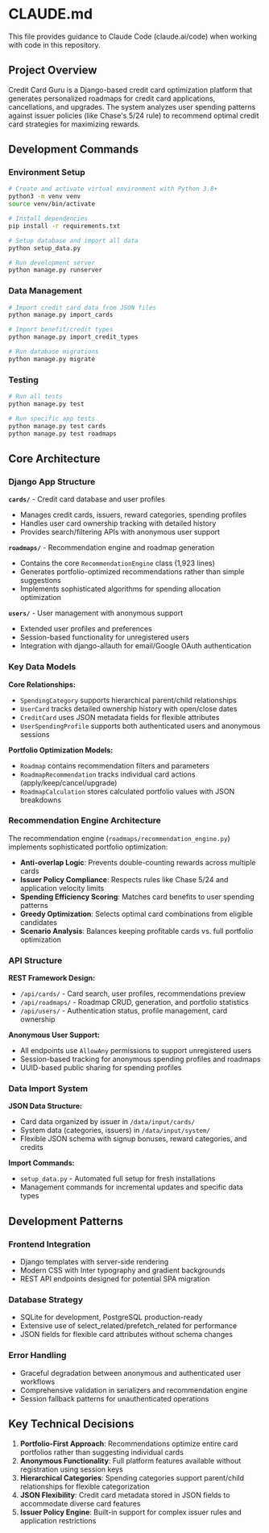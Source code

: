 # CLAUDE.md

This file provides guidance to Claude Code (claude.ai/code) when working with code in this repository.

## Project Overview

Credit Card Guru is a Django-based credit card optimization platform that generates personalized roadmaps for credit card applications, cancellations, and upgrades. The system analyzes user spending patterns against issuer policies (like Chase's 5/24 rule) to recommend optimal credit card strategies for maximizing rewards.

## Development Commands

### Environment Setup
```bash
# Create and activate virtual environment with Python 3.8+
python3 -m venv venv
source venv/bin/activate

# Install dependencies
pip install -r requirements.txt

# Setup database and import all data
python setup_data.py

# Run development server
python manage.py runserver
```

### Data Management
```bash
# Import credit card data from JSON files
python manage.py import_cards

# Import benefit/credit types
python manage.py import_credit_types

# Run database migrations
python manage.py migrate
```

### Testing
```bash
# Run all tests
python manage.py test

# Run specific app tests
python manage.py test cards
python manage.py test roadmaps
```

## Core Architecture

### Django App Structure

**`cards/`** - Credit card database and user profiles
- Manages credit cards, issuers, reward categories, spending profiles
- Handles user card ownership tracking with detailed history
- Provides search/filtering APIs with anonymous user support

**`roadmaps/`** - Recommendation engine and roadmap generation
- Contains the core `RecommendationEngine` class (1,923 lines)
- Generates portfolio-optimized recommendations rather than simple suggestions
- Implements sophisticated algorithms for spending allocation optimization

**`users/`** - User management with anonymous support
- Extended user profiles and preferences
- Session-based functionality for unregistered users
- Integration with django-allauth for email/Google OAuth authentication

### Key Data Models

**Core Relationships:**
- `SpendingCategory` supports hierarchical parent/child relationships
- `UserCard` tracks detailed ownership history with open/close dates
- `CreditCard` uses JSON metadata fields for flexible attributes
- `UserSpendingProfile` supports both authenticated users and anonymous sessions

**Portfolio Optimization Models:**
- `Roadmap` contains recommendation filters and parameters
- `RoadmapRecommendation` tracks individual card actions (apply/keep/cancel/upgrade)
- `RoadmapCalculation` stores calculated portfolio values with JSON breakdowns

### Recommendation Engine Architecture

The recommendation engine (`roadmaps/recommendation_engine.py`) implements sophisticated portfolio optimization:

- **Anti-overlap Logic**: Prevents double-counting rewards across multiple cards
- **Issuer Policy Compliance**: Respects rules like Chase 5/24 and application velocity limits
- **Spending Efficiency Scoring**: Matches card benefits to user spending patterns
- **Greedy Optimization**: Selects optimal card combinations from eligible candidates
- **Scenario Analysis**: Balances keeping profitable cards vs. full portfolio optimization

### API Structure

**REST Framework Design:**
- `/api/cards/` - Card search, user profiles, recommendations preview
- `/api/roadmaps/` - Roadmap CRUD, generation, and portfolio statistics
- `/api/users/` - Authentication status, profile management, card ownership

**Anonymous User Support:**
- All endpoints use `AllowAny` permissions to support unregistered users
- Session-based tracking for anonymous spending profiles and roadmaps
- UUID-based public sharing for spending profiles

### Data Import System

**JSON Data Structure:**
- Card data organized by issuer in `/data/input/cards/`
- System data (categories, issuers) in `/data/input/system/`
- Flexible JSON schema with signup bonuses, reward categories, and credits

**Import Commands:**
- `setup_data.py` - Automated full setup for fresh installations
- Management commands for incremental updates and specific data types

## Development Patterns

### Frontend Integration
- Django templates with server-side rendering
- Modern CSS with Inter typography and gradient backgrounds
- REST API endpoints designed for potential SPA migration

### Database Strategy
- SQLite for development, PostgreSQL production-ready
- Extensive use of select_related/prefetch_related for performance
- JSON fields for flexible card attributes without schema changes

### Error Handling
- Graceful degradation between anonymous and authenticated user workflows
- Comprehensive validation in serializers and recommendation engine
- Session fallback patterns for unauthenticated operations

## Key Technical Decisions

1. **Portfolio-First Approach**: Recommendations optimize entire card portfolios rather than suggesting individual cards
2. **Anonymous Functionality**: Full platform features available without registration using session keys
3. **Hierarchical Categories**: Spending categories support parent/child relationships for flexible categorization
4. **JSON Flexibility**: Credit card metadata stored in JSON fields to accommodate diverse card features
5. **Issuer Policy Engine**: Built-in support for complex issuer rules and application restrictions